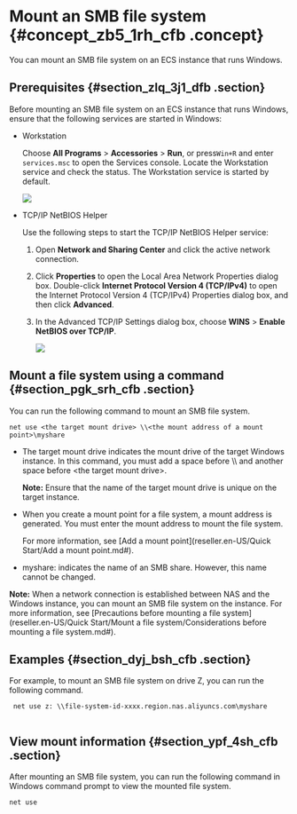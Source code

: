 # Mount an SMB file system {#concept_zb5_1rh_cfb .concept}

You can mount an SMB file system on an ECS instance that runs Windows.

## Prerequisites {#section_zlq_3j1_dfb .section}

Before mounting an SMB file system on an ECS instance that runs Windows, ensure that the following services are started in Windows:

-   Workstation

    Choose **All Programs** \> **Accessories** \> **Run**, or press`Win+R` and enter `services.msc` to open the Services console. Locate the Workstation service and check the status. The Workstation service is started by default.

    ![](http://static-aliyun-doc.oss-cn-hangzhou.aliyuncs.com/assets/img/21209/155850442942055_en-US.png)

-   TCP/IP NetBIOS Helper

    Use the following steps to start the TCP/IP NetBIOS Helper service:

    1.  Open **Network and Sharing Center** and click the active network connection.
    2.  Click **Properties** to open the Local Area Network Properties dialog box. Double-click **Internet Protocol Version 4 \(TCP/IPv4\)** to open the Internet Protocol Version 4 \(TCP/IPv4\) Properties dialog box, and then click **Advanced**.
    3.  In the Advanced TCP/IP Settings dialog box, choose **WINS** \> **Enable NetBIOS over TCP/IP**.

        ![](http://static-aliyun-doc.oss-cn-hangzhou.aliyuncs.com/assets/img/21209/155850442942056_en-US.png)


## Mount a file system using a command {#section_pgk_srh_cfb .section}

You can run the following command to mount an SMB file system.

```
net use <the target mount drive> \\<the mount address of a mount point>\myshare
```

-   The target mount drive indicates the mount drive of the target Windows instance. In this command, you must add a space before \\\\ and another space before <the target mount drive\>.

    **Note:** Ensure that the name of the target mount drive is unique on the target instance.

-   When you create a mount point for a file system, a mount address is generated. You must enter the mount address to mount the file system.

    For more information, see [Add a mount point](reseller.en-US/Quick Start/Add a mount point.md#).

-   myshare: indicates the name of an SMB share. However, this name cannot be changed.

**Note:** When a network connection is established between NAS and the Windows instance, you can mount an SMB file system on the instance. For more information, see [Precautions before mounting a file system](reseller.en-US/Quick Start/Mount a file system/Considerations before mounting a file system.md#).

## Examples {#section_dyj_bsh_cfb .section}

For example, to mount an SMB file system on drive Z, you can run the following command.

```
 net use z: \\file-system-id-xxxx.region.nas.aliyuncs.com\myshare
				
```

## View mount information {#section_ypf_4sh_cfb .section}

After mounting an SMB file system, you can run the following command in Windows command prompt to view the mounted file system.

```
net use
```

